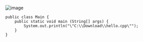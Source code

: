 ![image](https://user-images.githubusercontent.com/58898466/152310281-690a43ac-1dae-4eae-8d0d-b121151638fd.png)
~~~
public class Main {
    public static void main (String[] args) {
        System.out.println("\"C:\\Download\\hello.cpp\"");
    }
}
~~~
